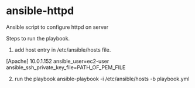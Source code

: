 # ansible-httpd
Ansible script to configure httpd on server

Steps to run the playbook.
1) add host entry in /etc/ansible/hosts file.

[Apache]
10.0.1.152 ansible_user=ec2-user ansible_ssh_private_key_file=PATH_OF_PEM_FILE

2) run the playbook
ansible-playbook -i /etc/ansible/hosts -b playbook.yml
